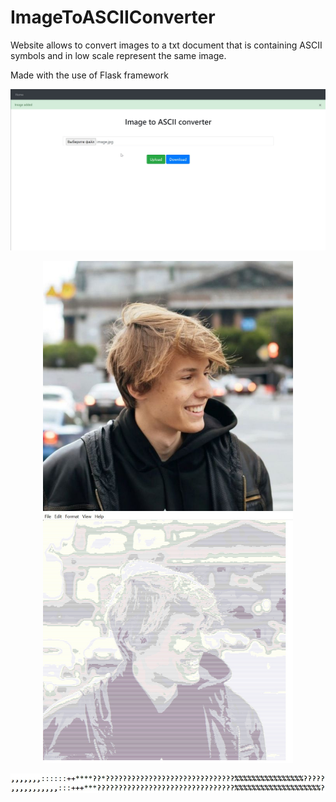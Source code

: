 # ImageToASCIIConverter
<p>Website allows to convert images to a txt document that is containing ASCII symbols and in low scale represent the same image.</p>
<p>Made with the use of Flask framework</p>

![Website](website.jpg)
<p align='center'>
  <img src='image.jpg' width='400'>
  <img src='converted_screenshot.jpg' width='400'>
  </p>
<p align='center'>
  <img src='symbols.jpg' width='800'>
 </p>
